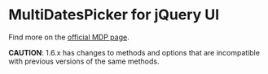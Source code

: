 MultiDatesPicker for jQuery UI
==============================

Find more on the [official MDP page](https://dubrox.github.io/Multiple-Dates-Picker-for-jQuery-UI).

**CAUTION**: 1.6.x has changes to methods and options that are incompatible with 
previous versions of the same methods.